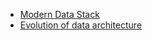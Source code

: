 - [Modern Data Stack](https://www.datafold.com/blog/the-modern-data-stack-open-source-edition#elements-of-the-modern-data-stack)
- [Evolution of data architecture](https://www.youtube.com/watch?v=UAJTqDVmuGM)
